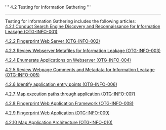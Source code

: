 ''' 4.2 Testing for Information Gathering '''

------------------------------------------------------------------------

Testing for Information Gathering includes the following articles:\
[4.2.1 Conduct Search Engine Discovery and Reconnaissance for Information Leakage (OTG-INFO-001) ](Conduct_search_engine_discovery/reconnaissance_for_information_leakage_(OTG-INFO-001) "wikilink")

[4.2.2 Fingerprint Web Server (OTG-INFO-002) ](Fingerprint_Web_Server_(OTG-INFO-002) "wikilink")

[4.2.3 Review Webserver Metafiles for Information Leakage (OTG-INFO-003) ](Review_Webserver_Metafiles_for_Information_Leakage_(OTG-INFO-003) "wikilink")

[4.2.4 Enumerate Applications on Webserver (OTG-INFO-004) ](Enumerate_Applications_on_Webserver_(OTG-INFO-004) "wikilink")

[4.2.5 Review Webpage Comments and Metadata for Information Leakage (OTG-INFO-005) ](Review_webpage_comments_and_metadata_for_information_leakage_(OTG-INFO-005) "wikilink")

[4.2.6 Identify application entry points (OTG-INFO-006) ](Identify_application_entry_points_(OTG-INFO-006) "wikilink")

[ 4.2.7 Map execution paths through application (OTG-INFO-007)](Map_execution_paths_through_application_(OTG-INFO-007) "wikilink")

[4.2.8 Fingerprint Web Application Framework (OTG-INFO-008) ](Fingerprint_Web_Application_Framework_(OTG-INFO-008) "wikilink")

[4.2.9 Fingerprint Web Application (OTG-INFO-009) ](Fingerprint_Web_Application_(OTG-INFO-009) "wikilink")

[4.2.10 Map Application Architecture (OTG-INFO-010) ](Map_Application_Architecture_(OTG-INFO-010) "wikilink")
